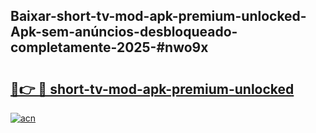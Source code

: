 ## Baixar-short-tv-mod-apk-premium-unlocked-Apk-sem-anúncios-desbloqueado-completamente-2025-#nwo9x

# <h2><a href="https://ainizakaria.my?title=short-tv-mod-apk-premium-unlocked&ref=22M">🔗👉 🔴 short-tv-mod-apk-premium-unlocked</a></h2>

[![acn](https://github.com/user-attachments/assets/0f9c940e-d8b0-45ae-aac7-cd30a18b3e1c)](https://ainizakaria.my?title=short-tv-mod-apk-premium-unlocked&ref=22M)

